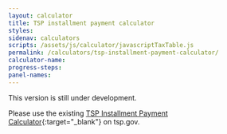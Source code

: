 ```yaml
---
layout: calculator
title: TSP installment payment calculator
styles:
sidenav: calculators
scripts: /assets/js/calculator/javascriptTaxTable.js
permalink: /calculators/tsp-installment-payment-calculator/
calculator-name:
progress-steps:
panel-names:
---
```


This version is still under development.

Please use the existing [TSP Installment Payment Calculator](https://www.tsp.gov/PlanningTools/Calculators/installmentPayCalc.html){:target="\_blank"} on tsp.gov.
